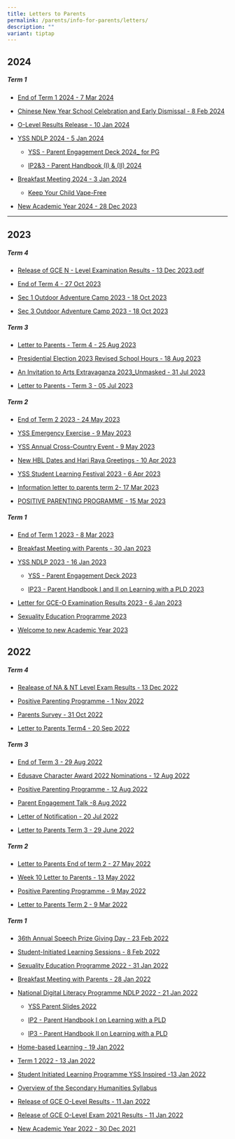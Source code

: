 ```yaml
---
title: Letters to Parents
permalink: /parents/info-for-parents/letters/
description: ""
variant: tiptap
---
```

<h2>2024</h2>
<h5>Term 1</h5>
<ul data-tight="true" class="tight">
<li>
<p><a href="/files/Letter to Parents/2024/2024_End_of_Term_1___7_Mar_2024.pdf" rel="noopener noreferrer nofollow" target="_blank">End of Term 1 2024 - 7 Mar 2024</a>
</p>
</li>
<li>
<p><a href="/files/Letter to Parents/2024/2024_CNY_School_Celebration_and_Early_Dismissal.pdf" rel="noopener noreferrer nofollow" target="_blank">Chinese New Year School Celebration and Early Dismissal - 8 Feb 2024</a>
</p>
</li>
<li>
<p><a href="/files/Letter to Parents/2024/O_Level_results___10_Jan_2024.pdf" rel="noopener noreferrer nofollow" target="_blank">O-Level Results Release - 10 Jan 2024</a>
</p>
</li>
<li>
<p><a href="/files/Letter to Parents/2024/YSS_NDLP_2024___5_Jan_2024.pdf" rel="noopener noreferrer nofollow" target="_blank">YSS NDLP 2024 - 5 Jan 2024</a>
</p>
<ul data-tight="true" class="tight">
<li>
<p><a href="/files/Letter to Parents/2024/YSS___Parent_Engagement_Deck_2024__for_PG.pdf" rel="noopener noreferrer nofollow" target="_blank">YSS - Parent Engagement Deck 2024_ for PG</a>
</p>
</li>
<li>
<p><a href="/files/Letter to Parents/2024/IP2_3___Parent_Handbook__I_____II__2024.pdf" rel="noopener noreferrer nofollow" target="_blank">IP2&amp;3 - Parent Handbook (I) &amp; (II) 2024</a>
</p>
</li>
</ul>
</li>
<li>
<p><a href="/files/Letter to Parents/2024/Breakfast_Meeting_2024___3_Jan_2024.pdf" rel="noopener noreferrer nofollow" target="_blank">Breakfast Meeting 2024 - 3 Jan 2024</a>
</p>
<ul data-tight="true" class="tight">
<li>
<p><a href="/files/Letter to Parents/2024/Attachment___Keep_Your_Child_Vape_Free.pdf" rel="noopener noreferrer nofollow" target="_blank">Keep Your Child Vape-Free</a>
</p>
</li>
</ul>
</li>
<li>
<p><a href="/files/Letter to Parents/2024/2024_New_Academic_Year_28Dec2024.pdf" rel="noopener noreferrer nofollow" target="_blank">New Academic Year 2024 - 28 Dec 2023</a>
</p>
</li>
</ul>
<hr>
<h2>2023</h2>
<h5>Term 4</h5>
<ul data-tight="true" class="tight">
<li>
<p><a href="/files/Letter%20to%20Parents/Release_of_the_2023_GCE_N__Level_Examination_Results___13_Dec_2023.pdf" rel="noopener noreferrer nofollow" target="_blank">Release of GCE N - Level Examination Results - 13 Dec 2023.pdf</a>
</p>
</li>
<li>
<p><a href="/files/Letter%20to%20Parents/end%20of%20term%204%20-%2027oct2023.pdf" rel="noopener noreferrer nofollow" target="_blank">End of Term 4 - 27 Oct 2023</a>
</p>
</li>
<li>
<p><a href="/files/Letter%20to%20Parents/sec%201%20outdoor%20adventure%20camp%202023.pdf" rel="noopener noreferrer nofollow" target="_blank">Sec 1 Outdoor Adventure Camp 2023 - 18 Oct 2023</a>
</p>
</li>
<li>
<p><a href="/files/Letter%20to%20Parents/sec%203%20outdoor%20adventure%20camp%202023.pdf" rel="noopener noreferrer nofollow" target="_blank">Sec 3 Outdoor Adventure Camp 2023 - 18 Oct 2023</a>
</p>
</li>
</ul>
<h5>Term 3</h5>
<ul data-tight="true" class="tight">
<li>
<p><a href="/files/Letter%20to%20Parents/term4-28_aug_2023_updated.pdf" rel="noopener noreferrer nofollow" target="_blank">Letter to Parents - Term 4 - 25 Aug 2023</a>
</p>
</li>
<li>
<p><a href="/files/Letter%20to%20Parents/presidential%20election%202023%20revised%20school%20hours%20-%20%2018%20aug%202023.pdf" rel="noopener noreferrer nofollow" target="_blank">Presidential Election 2023 Revised School Hours - 18 Aug 2023</a>
</p>
</li>
<li>
<p><a href="/files/Letter%20to%20Parents/an_invitation_to_arts_extravaganza_2023_unmasked.pdf" rel="noopener noreferrer nofollow" target="_blank">An Invitation to Arts Extravaganza 2023_Unmasked - 31 Jul 2023</a>
</p>
</li>
<li>
<p><a href="/files/Letter%20to%20Parents/letter%20to%20parents%20-%20term%203.pdf" rel="noopener noreferrer nofollow" target="_blank">Letter to Parents - Term 3 - 05 Jul 2023</a>
</p>
</li>
</ul>
<h5>Term 2</h5>
<ul data-tight="true" class="tight">
<li>
<p><a href="/files/Letter%20to%20Parents/end_of_term_2_2023.pdf" rel="noopener noreferrer nofollow" target="_blank">End of Term 2 2023 - 24 May 2023</a>
</p>
</li>
<li>
<p><a href="/files/Letter%20to%20Parents/yss%20emergency%20exercise%20-%208%20may%202023.pdf" rel="noopener noreferrer nofollow" target="_blank">YSS Emergency Exercise - 9 May 2023</a>
</p>
</li>
<li>
<p><a href="/files/Letter%20to%20Parents/yss-annual_cross-country_event-9may2023.pdf" rel="noopener noreferrer nofollow" target="_blank">YSS Annual Cross-Country Event - 9 May 2023</a>
</p>
</li>
<li>
<p><a href="/files/Letter%20to%20Parents/new%20hbl%20dates%20and%20hari%20raya%20greetings%20-%2010%20apr%202023-2.pdf" rel="noopener noreferrer nofollow" target="_blank">New HBL Dates and Hari Raya Greetings - 10 Apr 2023</a>
</p>
</li>
<li>
<p><a href="/files/Letter%20to%20Parents/yss%20student%20learning%20festival%202023.pdf" rel="noopener noreferrer nofollow" target="_blank">YSS Student Learning Festival 2023 - 6 Apr 2023</a>
</p>
</li>
<li>
<p><a href="/files/Letter%20to%20Parents/Information%20letter%20to%20parents_term%202_2023.pdf" rel="noopener noreferrer nofollow" target="_blank">Information letter to parents term 2- 17 Mar 2023</a>
</p>
</li>
<li>
<p><a href="/files/Letter%20to%20Parents/POSITIVE%20PARENTING%20PROGRAMME.pdf" rel="noopener noreferrer nofollow" target="_blank">POSITIVE PARENTING PROGRAMME - 15 Mar 2023</a>
</p>
</li>
</ul>
<h5>Term 1</h5>
<ul>
<li>
<p><a href="/files/Parents/Letter%20to%20Parents/End%20of%20Term%201%202023%20-%208%20Mar%202023.pdf" rel="noopener noreferrer nofollow" target="_blank">End of Term 1 2023 - 8 Mar 2023</a>
</p>
</li>
<li>
<p><a href="/files/Parents/Letter%20to%20Parents/Breakfast%20Meeting%20with%20Parents%20-%2030%20Jan%202023.pdf" rel="noopener noreferrer nofollow" target="_blank">Breakfast Meeting with Parents - 30 Jan 2023</a>
</p>
</li>
<li>
<p><a href="/files/Parents/Letter%20to%20Parents/YSS%20NDLP%202023%20-%2016%20Jan%202023.pdf" rel="noopener noreferrer nofollow" target="_blank">YSS NDLP 2023 - 16 Jan 2023</a>
</p>
<ul data-tight="true" class="tight">
<li>
<p><a href="/files/Parents/Letter%20to%20Parents/YSS%20-%20Parent%20Engagement%20Deck_2023.pdf" rel="noopener noreferrer nofollow" target="_blank">YSS - Parent Engagement Deck 2023</a>
</p>
</li>
<li>
<p><a href="/files/Parents/Letter%20to%20Parents/IP23%20-%20Parent%20Handbook%20I%20and%20II%20on%20Learning%20with%20a%20PLD_2023.pdf" rel="noopener noreferrer nofollow" target="_blank">IP23 - Parent Handbook I and II on Learning with a PLD 2023</a>
</p>
</li>
</ul>
</li>
<li>
<p><a href="/files/Parents/Letter%20to%20Parents/PG%20Letter%20for%20GCE-O%20Examination%20Results%202023.pdf" rel="noopener noreferrer nofollow" target="_blank">Letter for GCE-O Examination Results 2023 - 6 Jan 2023</a>
</p>
</li>
<li>
<p><a href="/files/Parents/Letter%20to%20Parents/Sexuality%20Education%20Programme%202023.pdf" rel="noopener noreferrer nofollow" target="_blank">Sexuality Education Programme 2023</a>
</p>
</li>
<li>
<p><a href="/files/Parents/Letter%20to%20Parents/Welcome%20to%20new%20Academic%20Year%202023_edited.pdf" rel="noopener noreferrer nofollow" target="_blank">Welcome to new Academic Year 2023</a>
</p>
</li>
</ul>
<h2>2022</h2>
<h5>Term 4</h5>
<ul data-tight="true" class="tight">
<li>
<p><a href="/files/Parents/Letter%20to%20Parents/2022/Realease%20of%20NA%20%20NT%20Level%20Exam%20Results_13Dec2022.pdf" rel="noopener noreferrer nofollow" target="_blank">Realease of NA &amp; NT Level Exam Results - 13 Dec 2022</a>
</p>
</li>
<li>
<p><a href="/files/Parents/Letter%20to%20Parents/2022/Positive%20Parenting%20Programme.pdf" rel="noopener noreferrer nofollow" target="_blank">Positive Parenting Programme - 1 Nov 2022</a>
</p>
</li>
<li>
<p><a href="/files/Parents/Letter%20to%20Parents/2022/Parents%20Survey.pdf" rel="noopener noreferrer nofollow" target="_blank">Parents Survey - 31 Oct 2022</a>
</p>
</li>
<li>
<p><a href="/files/Parents/Letter%20to%20Parents/2022/Letter%20to%20Parents_Term4%20-%2020%20Sep%202022.pdf" rel="noopener noreferrer nofollow" target="_blank">Letter to Parents Term4 - 20 Sep 2022</a>
</p>
</li>
</ul>
<h5>Term 3</h5>
<ul data-tight="true" class="tight">
<li>
<p><a href="/files/Parents/Letter%20to%20Parents/2022/End%20of%20Term%203.pdf" rel="noopener noreferrer nofollow" target="_blank">End of Term 3 - 29 Aug 2022</a>
</p>
</li>
<li>
<p><a href="/files/Parents/Letter%20to%20Parents/2022/EDUSAVE%20CHARACTER%20AWARD%202022%20NOMINATIONS%20-%2012%20Aug%202022.pdf" rel="noopener noreferrer nofollow" target="_blank">Edusave Character Award 2022 Nominations - 12 Aug 2022</a>
</p>
</li>
<li>
<p><a href="/files/Parents/Letter%20to%20Parents/2022/POSITIVE%20PARENTING%20PROGRAMME%20-%2012%20Aug%202022.pdf" rel="noopener noreferrer nofollow" target="_blank">Positive Parenting Programme - 12 Aug 2022</a>
</p>
</li>
<li>
<p><a href="/files/Parents/Letter%20to%20Parents/2022/Parent%20Engagement%20Talk%20-8%20Aug%202022.pdf" rel="noopener noreferrer nofollow" target="_blank">Parent Engagement Talk -8 Aug 2022</a>
</p>
</li>
<li>
<p><a href="/files/Parents/Letter%20to%20Parents/2022/Letter%20of%20Notification%20-%2020%20Jul%202022.pdf" rel="noopener noreferrer nofollow" target="_blank">Letter of Notification - 20 Jul 2022</a>
</p>
</li>
<li>
<p><a href="/files/Parents/Letter%20to%20Parents/2022/Letter%20to%20Parents_Term%203%20-%2029%20June.pdf" rel="noopener noreferrer nofollow" target="_blank">Letter to Parents Term 3 - 29 June 2022</a>
</p>
</li>
</ul>
<h5>Term 2</h5>
<ul data-tight="true" class="tight">
<li>
<p><a href="/files/Parents/Letter%20to%20Parents/2022/Letter%20to%20Parents_End%20of%20term%202%202022.pdf" rel="noopener noreferrer nofollow" target="_blank">Letter to Parents End of term 2 - 27 May 2022</a>
</p>
</li>
<li>
<p><a href="/files/Parents/Letter%20to%20Parents/2022/Week%2010%20Letter%20to%20Parents%20-%2013%20May%202022.pdf" rel="noopener noreferrer nofollow" target="_blank">Week 10 Letter to Parents - 13 May 2022</a>
</p>
</li>
<li>
<p><a href="/files/Parents/Letter%20to%20Parents/2022/Positive%20Parenting%20Programme-%209%20May%202022.pdf" rel="noopener noreferrer nofollow" target="_blank">Positive Parenting Programme - 9 May 2022</a>
</p>
</li>
<li>
<p><a href="/files/Parents/Letter%20to%20Parents/2022/Letter%20to%20Parents_Term%202%202022.pdf" rel="noopener noreferrer nofollow" target="_blank">Letter to Parents Term 2 - 9 Mar 2022</a>
</p>
</li>
</ul>
<h5>Term 1</h5>
<ul>
<li>
<p><a href="/files/Parents/Letter%20to%20Parents/2022/36th%20Annual%20Speech%20%20Prize%20Giving%20Day%20-%2023%20Feb%202022.pdf" rel="noopener noreferrer nofollow" target="_blank">36th Annual Speech Prize Giving Day - 23 Feb 2022</a>
</p>
</li>
<li>
<p><a href="/files/Parents/Letter%20to%20Parents/2022/Student-Initiated%20Learning%20Sessions%20-%208%20Feb%202022.pdf" rel="noopener noreferrer nofollow" target="_blank">Student-Initiated Learning Sessions - 8 Feb 2022</a>
</p>
</li>
<li>
<p><a href="/files/Parents/Letter%20to%20Parents/2022/Sexuality%20Education%20Programme%202022.pdf" rel="noopener noreferrer nofollow" target="_blank">Sexuality Education Programme 2022 - 31 Jan 2022</a>
</p>
</li>
<li>
<p><a href="/files/Parents/Letter%20to%20Parents/2022/Breakfast%20Meeting%20with%20Parents%20-%2028%20Jan%202022.pdf" rel="noopener noreferrer nofollow" target="_blank">Breakfast Meeting with Parents - 28 Jan 2022</a>
</p>
</li>
<li>
<p><a href="/files/Parents/Letter%20to%20Parents/2022/National%20Digital%20Literacy%20Programme%20NDLP%202022%20-%2021%20Jan%202022.pdf" rel="noopener noreferrer nofollow" target="_blank">National Digital Literacy Programme NDLP 2022 - 21 Jan 2022</a>
</p>
<ul data-tight="true" class="tight">
<li>
<p><a href="/files/Parents/Letter%20to%20Parents/2022/YSS%20Parent%20Slides%202022.pdf" rel="noopener noreferrer nofollow" target="_blank">YSS Parent Slides 2022</a>
</p>
</li>
<li>
<p><a href="/files/Parents/Letter%20to%20Parents/2022/IP2%20-%20Parent%20Handbook%20I%20on%20Learning%20with%20a%20PLD.pdf" rel="noopener noreferrer nofollow" target="_blank">IP2 - Parent Handbook I on Learning with a PLD</a>
</p>
</li>
<li>
<p><a href="/files/Parents/Letter%20to%20Parents/2022/IP3%20-%20Parent%20Handbook%20II%20on%20Learning%20with%20a%20PLD.pdf" rel="noopener noreferrer nofollow" target="_blank">IP3 - Parent Handbook II on Learning with a PLD</a>
</p>
</li>
</ul>
</li>
<li>
<p><a href="/files/Parents/Letter%20to%20Parents/2022/Home-based%20Learning%20-%2019%20Jan%202022.pdf" rel="noopener noreferrer nofollow" target="_blank">Home-based Learning - 19 Jan 2022</a>
</p>
</li>
<li>
<p><a href="/files/Parents/Letter%20to%20Parents/2022/Term%201%202022%2013%20Jan%202022.pdf" rel="noopener noreferrer nofollow" target="_blank">Term 1 2022 - 13 Jan 2022</a>
</p>
</li>
<li>
<p><a href="/files/Parents/Letter%20to%20Parents/2022/Student%20Initiated%20Learning%20Programme%20YSS%20Inspired%2013%20Jan%202022.pdf" rel="noopener noreferrer nofollow" target="_blank">Student Initiated Learning Programme YSS Inspired -13 Jan 2022</a>
</p>
</li>
<li>
<p><a href="/files/Parents/Letter%20to%20Parents/2022/Overview%20of%20the%20Secondary%20Humanities%20Syllabus.pdf" rel="noopener noreferrer nofollow" target="_blank">Overview of the Secondary Humanities Syllabus</a>
</p>
</li>
<li>
<p><a href="/files/Parents/Letter%20to%20Parents/2022/Release%20of%20GCE%20O-Level%20Results.pdf" rel="noopener noreferrer nofollow" target="_blank">Release of GCE O-Level Results - 11 Jan 2022</a>
</p>
</li>
<li>
<p><a href="/files/Parents/Letter%20to%20Parents/2022/Release%20of%20GCE%20O-Level%20Exam%202021%20Results.pdf" rel="noopener noreferrer nofollow" target="_blank">Release of GCE O-Level Exam 2021 Results - 11 Jan 2022</a>
</p>
</li>
<li>
<p><a href="/files/Parents/Letter%20to%20Parents/2022/New%20Academic%20Year%202022%20-%2030%20Dec%202021.pdf" rel="noopener noreferrer nofollow" target="_blank">New Academic Year 2022 - 30 Dec 2021</a>
</p>
</li>
</ul>
<p></p>